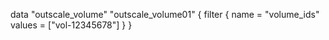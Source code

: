 data "outscale_volume" "outscale_volume01" {
  filter {
    name   = "volume_ids"
    values = ["vol-12345678"]
  }
}